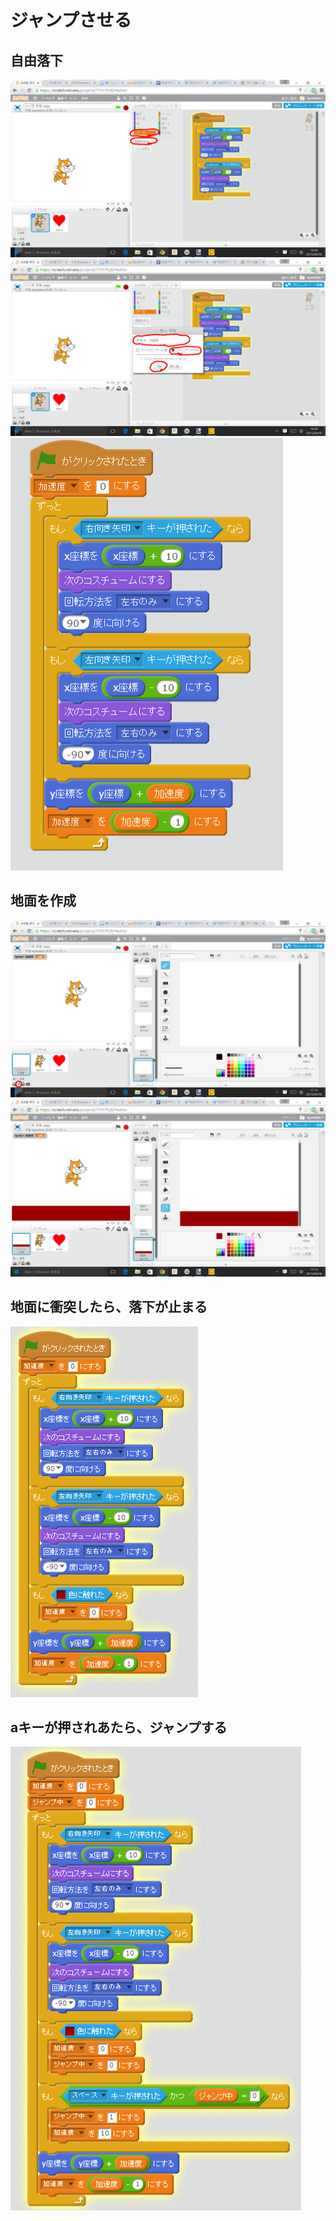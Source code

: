 # ジャンプさせる

## 自由落下

![](newsprite_script_jump_001.png)
![](newsprite_script_jump_002.png)
![](newsprite_script_jump_003.png)

## 地面を作成

![](newsprite_script_jump_004.png)
![](newsprite_script_jump_005.png)

## 地面に衝突したら、落下が止まる
![](newsprite_script_jump_006.png)

## aキーが押されあたら、ジャンプする

![](newsprite_script_jump_007.png)
